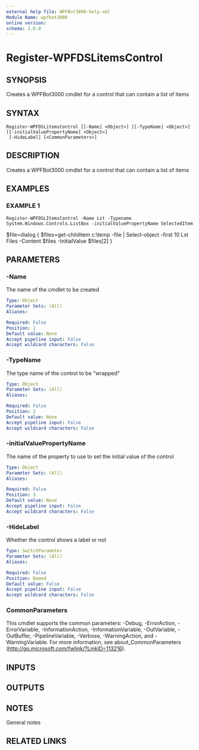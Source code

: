 ```yaml
---
external help file: WPFBot3000-help.xml
Module Name: wpfbot3000
online version:
schema: 2.0.0
---
```


# Register-WPFDSLitemsControl

## SYNOPSIS
Creates a WPFBot3000 cmdlet for a control that can contain a list of items

## SYNTAX

```
Register-WPFDSLitemsControl [[-Name] <Object>] [[-TypeName] <Object>] [[-initialValuePropertyName] <Object>]
 [-HideLabel] [<CommonParameters>]
```

## DESCRIPTION
Creates a WPFBot3000 cmdlet for a control that can contain a list of items

## EXAMPLES

### EXAMPLE 1
```
Register-WPFDSLItemsControl -Name Lst -Typename System.Windows.Controls.ListBox -initialValuePropertyName SelectedItem
```

$file=dialog {
    $files=get-childitem c:\temp -file | Select-object -first 10
    Lst Files -Content $files -InitialValue $files\[2\]
}

## PARAMETERS

### -Name
The name of the cmdlet to be created

```yaml
Type: Object
Parameter Sets: (All)
Aliases:

Required: False
Position: 1
Default value: None
Accept pipeline input: False
Accept wildcard characters: False
```

### -TypeName
The type name of the control to be "wrapped"

```yaml
Type: Object
Parameter Sets: (All)
Aliases:

Required: False
Position: 2
Default value: None
Accept pipeline input: False
Accept wildcard characters: False
```

### -initialValuePropertyName
The name of the property to use to set the initial value of the control

```yaml
Type: Object
Parameter Sets: (All)
Aliases:

Required: False
Position: 3
Default value: None
Accept pipeline input: False
Accept wildcard characters: False
```

### -HideLabel
Whether the control shows a label or not

```yaml
Type: SwitchParameter
Parameter Sets: (All)
Aliases:

Required: False
Position: Named
Default value: False
Accept pipeline input: False
Accept wildcard characters: False
```

### CommonParameters
This cmdlet supports the common parameters: -Debug, -ErrorAction, -ErrorVariable, -InformationAction, -InformationVariable, -OutVariable, -OutBuffer, -PipelineVariable, -Verbose, -WarningAction, and -WarningVariable.
For more information, see about_CommonParameters (http://go.microsoft.com/fwlink/?LinkID=113216).

## INPUTS

## OUTPUTS

## NOTES
General notes

## RELATED LINKS
